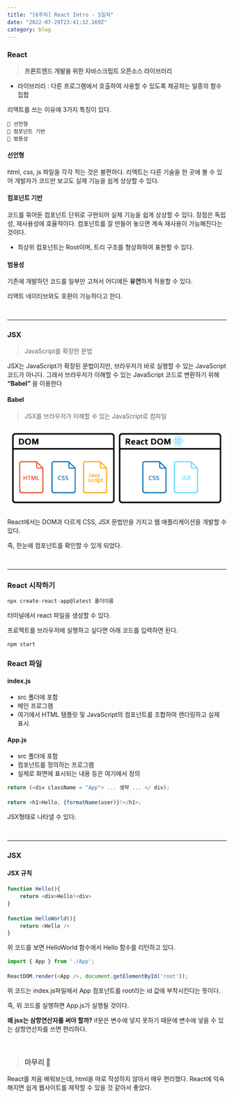 ```yaml
---
title: "[6주차] React Intro - 5일차"
date: "2022-07-29T23:41:32.169Z"
category: blog
---
```


### React

> **프론트엔드 개발을 위한 자바스크립트 오픈소스 라이브러리**

* 라이브러리 : 다른 프로그램에서 호출하여 사용할 수 있도록 제공하는 일종의 함수 집합

리액트를 쓰는 이유에 3가지 특징이 있다.

    🔹 선언형
    🔹 컴포넌트 기반
    🔹 범용성

#### 선언형

html, css, js 파일을 각각 적는 것은 불편하다. 리액트는 다른 기술을 한 곳에 볼 수 있어 개발자가 코드만 보고도 실제 기능을 쉽게 상상할 수 있다.

#### 컴포넌트 기반

코드를 묶어둔 컴포넌트 단위로 구현되어 실제 기능을 쉽게 상상할 수 있다.
장점은 독립성, 재사용성에 효율적이다.
컴포넌트를 잘 만들어 놓으면 계속 재사용이 가능해진다는 것이다. 

* 최상위 컴포넌트는 Root이며, 트리 구조를 형상화하여 표현할 수 있다. 

#### 범용성
기존에 개발하던 코드를 일부만 고쳐서 어디에든 **유연**하게 적용할 수 있다.

리액트 네이티브와도 호환이 가능하다고 한다.

<br>

***

### JSX

> JavaScript를 확장한 문법

JSX는 JavaScript가 확장된 문법이지만, 브라우저가 바로 실행할 수 있는 JavaScript 코드가 아니다.
그래서 브라우저가 이해할 수 있는 JavaScript 코드로 변환하기 위해  **“Babel”** 을 이용한다

#### Babel

> JSX를 브라우저가 이해할 수 있는 JavaScript로 컴파일

![Chinese Salty Egg](./dom_react.PNG)

React에서는 DOM과 다르게 CSS, JSX 문법만을 가지고 웹 애플리케이션을 개발할 수 있다.

즉, 한눈에 컴포넌트를 확인할 수 있게 되었다.

<br>

***

### React 시작하기

```js
npx create-react-app@latest 폴더이름
```

터미널에서 react 파일을 생성할 수 있다.

프로젝트를 브라우저에 실행하고 싶다면 아래 코드를 입력하면 된다.

```js
npm start
```

### React 파일

#### index.js

* src 폴더에 포함
* 메인 프로그램
* 여기에서 HTML 템플릿 및 JavaScript의 컴포넌트를 조합하여 렌더링하고 실제 표시

#### App.js

* src 폴더에 포함
* 컴포넌트를 정의하는 프로그램
* 실제로 화면에 표시되는 내용 등은 여기에서 정의

```js
return (<div className = "App"> ... 생략 ... </ div);

return <h1>Hello, {formatName(user)}!</h1>;
```

JSX형태로 나타낼 수 있다.

<br>

***

### JSX

#### JSX 규칙

```js
function Hello(){
    return <div>Hello!<div>
}

function HelloWorld(){
    return <Hello />
}
```

위 코드를 보면 HelloWorld 함수에서 Hello 함수를 리턴하고 있다.

```js
import { App } from './App';

ReactDOM.render(<App />, document.getElementById('root'));
```

위 코드는 index.js파일에서 App 컴포넌트를 root라는 id 값에 부착시킨다는 뜻이다.

즉, 위 코드를 실행하면 App.js가 실행될 것이다.

  **왜 jsx는 삼항연산자를 써야 할까?**
  if문은 변수에 넣지 못하기 때문에 변수에 넣을 수 있는 삼항연산자를 쓰면 편리하다.

<br>

> ### 마무리 👀

React를 처음 배워보는데, html을 따로 작성하지 않아서 매우 편리했다.
React에 익숙해지면 쉽게 웹사이트를 제작할 수 있을 것 같아서 좋았다.
